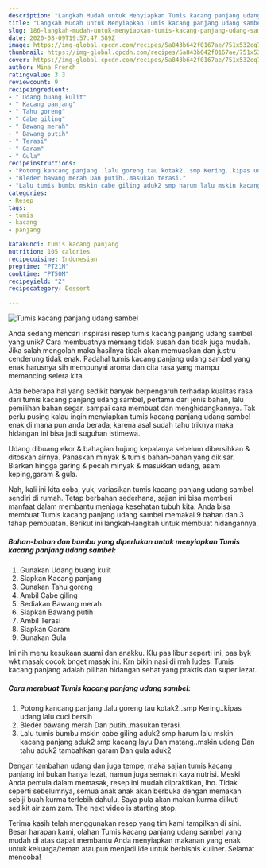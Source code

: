 ```yaml
---
description: "Langkah Mudah untuk Menyiapkan Tumis kacang panjang udang sambel yang Menggugah Selera"
title: "Langkah Mudah untuk Menyiapkan Tumis kacang panjang udang sambel yang Menggugah Selera"
slug: 186-langkah-mudah-untuk-menyiapkan-tumis-kacang-panjang-udang-sambel-yang-menggugah-selera
date: 2020-08-09T19:57:47.589Z
image: https://img-global.cpcdn.com/recipes/5a843b642f0167ae/751x532cq70/tumis-kacang-panjang-udang-sambel-foto-resep-utama.jpg
thumbnail: https://img-global.cpcdn.com/recipes/5a843b642f0167ae/751x532cq70/tumis-kacang-panjang-udang-sambel-foto-resep-utama.jpg
cover: https://img-global.cpcdn.com/recipes/5a843b642f0167ae/751x532cq70/tumis-kacang-panjang-udang-sambel-foto-resep-utama.jpg
author: Mina French
ratingvalue: 3.3
reviewcount: 9
recipeingredient:
- " Udang buang kulit"
- " Kacang panjang"
- " Tahu goreng"
- " Cabe giling"
- " Bawang merah"
- " Bawang putih"
- " Terasi"
- " Garam"
- " Gula"
recipeinstructions:
- "Potong kancang panjang..lalu goreng tau kotak2..smp Kering..kipas udang lalu cuci bersih"
- "Bleder bawang merah Dan putih..masukan terasi."
- "Lalu tumis bumbu mskin cabe giling aduk2 smp harum lalu mskin kacang panjang aduk2 smp kacang layu Dan matang..mskin udang Dan tahu aduk2 tambahkan garam Dan gula aduk2"
categories:
- Resep
tags:
- tumis
- kacang
- panjang

katakunci: tumis kacang panjang 
nutrition: 105 calories
recipecuisine: Indonesian
preptime: "PT21M"
cooktime: "PT50M"
recipeyield: "2"
recipecategory: Dessert

---
```



![Tumis kacang panjang udang sambel](https://img-global.cpcdn.com/recipes/5a843b642f0167ae/751x532cq70/tumis-kacang-panjang-udang-sambel-foto-resep-utama.jpg)

Anda sedang mencari inspirasi resep tumis kacang panjang udang sambel yang unik? Cara membuatnya memang tidak susah dan tidak juga mudah. Jika salah mengolah maka hasilnya tidak akan memuaskan dan justru cenderung tidak enak. Padahal tumis kacang panjang udang sambel yang enak harusnya sih mempunyai aroma dan cita rasa yang mampu memancing selera kita.

Ada beberapa hal yang sedikit banyak berpengaruh terhadap kualitas rasa dari tumis kacang panjang udang sambel, pertama dari jenis bahan, lalu pemilihan bahan segar, sampai cara membuat dan menghidangkannya. Tak perlu pusing kalau ingin menyiapkan tumis kacang panjang udang sambel enak di mana pun anda berada, karena asal sudah tahu triknya maka hidangan ini bisa jadi suguhan istimewa.

Udang dibuang ekor &amp; bahagian hujung kepalanya sebelum dibersihkan &amp; ditoskan airnya. Panaskan minyak &amp; tumis bahan-bahan yang dikisar. Biarkan hingga garing &amp; pecah minyak &amp; masukkan udang, asam keping,garam &amp; gula.


Nah, kali ini kita coba, yuk, variasikan tumis kacang panjang udang sambel sendiri di rumah. Tetap berbahan sederhana, sajian ini bisa memberi manfaat dalam membantu menjaga kesehatan tubuh kita. Anda bisa membuat Tumis kacang panjang udang sambel memakai 9 bahan dan 3 tahap pembuatan. Berikut ini langkah-langkah untuk membuat hidangannya.

<!--inarticleads1-->

##### Bahan-bahan dan bumbu yang diperlukan untuk menyiapkan Tumis kacang panjang udang sambel:

1. Gunakan  Udang buang kulit
1. Siapkan  Kacang panjang
1. Gunakan  Tahu goreng
1. Ambil  Cabe giling
1. Sediakan  Bawang merah
1. Siapkan  Bawang putih
1. Ambil  Terasi
1. Siapkan  Garam
1. Gunakan  Gula


Ini nih menu kesukaan suami dan anakku. Klu pas libur seperti ini, pas byk wkt masak cocok bnget masak ini. Krn bikin nasi di rmh ludes. Tumis kacang panjang adalah pilihan hidangan sehat yang praktis dan super lezat. 

<!--inarticleads2-->

##### Cara membuat Tumis kacang panjang udang sambel:

1. Potong kancang panjang..lalu goreng tau kotak2..smp Kering..kipas udang lalu cuci bersih
1. Bleder bawang merah Dan putih..masukan terasi.
1. Lalu tumis bumbu mskin cabe giling aduk2 smp harum lalu mskin kacang panjang aduk2 smp kacang layu Dan matang..mskin udang Dan tahu aduk2 tambahkan garam Dan gula aduk2


Dengan tambahan udang dan juga tempe, maka sajian tumis kacang panjang ini bukan hanya lezat, namun juga semakin kaya nutrisi. Meski Anda pemula dalam memasak, resep ini mudah dipraktikan, lho. Tidak seperti sebelumnya, semua anak anak akan berbuka dengan memakan sebiji buah kurma terlebih dahulu. Saya pula akan makan kurma diikuti sedikit air zam zam. The next video is starting stop. 

Terima kasih telah menggunakan resep yang tim kami tampilkan di sini. Besar harapan kami, olahan Tumis kacang panjang udang sambel yang mudah di atas dapat membantu Anda menyiapkan makanan yang enak untuk keluarga/teman ataupun menjadi ide untuk berbisnis kuliner. Selamat mencoba!
